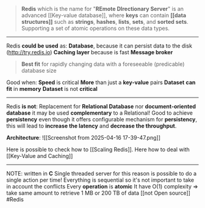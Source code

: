 >**Redis** which is the name for "**REmote DIrectionary Server**" is an advanced [[Key-value database]],  where **keys** can contain **[[data structures]]** such as **strings**, **hashes**, **lists**, **sets**, and **sorted sets**. Supporting a set of atomic operations on these data types. 

---
Redis **could be used** as: 
	**Database**, because it can persist data to the disk (http://try.redis.io)
	**Caching layer** because is fast
	**Message broker** 

>**Best fit** for rapidly changing data with a foreseeable (predicable) database size

Good when:
	**Speed** is critical
	**More** than just a **key-value** pairs
	**Dataset** **can fit** in **memory**
	**Dataset** is not **critical**


---
Redis **is not**:
	Replacement for **Relational Database** nor **document-oriented database**
		it may be used **complementary** to a Relational!
	Good to achieve **persistency**
		even though it offers configurable mechanism for **persistency**, this will lead to **increase the latency** and **decrease the throughput**. 


**Architecture**:
![[Screenshot from 2025-04-16 17-39-47.png]]


Here is possible to check how to [[Scaling Redis]].
Here how to deal with [[Key-Value and Caching]]

---
NOTE:
	written in **C**
	Single threaded server
		for this reason is possible to do a single action per time!
		Everything is sequential so it's not important to take in account the conflicts
	Every **operation** is **atomic**
	It have O(1) complexity ⇒ take same amount to retrieve 1 MB or 200 TB of data
	[[not Open source]]
#Redis